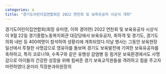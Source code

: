 ```yaml
---
categories: a
title: "경기도어린이집연합회은 2022 연찬회 및 보육유공자 시상식 개최"
---
```

경기도어린이집연합회(회장 유미영, 이하 경어련) 2022 연찬회 및 보육유공자 시상식이 9월 22일 경기종합노동복지회관 대강당에서 보육유공자, 축하객 및 경기도, 경기도의회 내빈 등 400여명이 참석하여 성황리에 개최되었다.이날 행사는 그동안 보육현장 일선에서 투철한 사명감으로 영유아를 돌보며 경기도 보육발전에 기여한 보육유공자를 축하하고, 특히 코로나19, 수족구와 같은 유행성 감염병 등 힘겨운 보육환경에서도 사명감으로 아이들의 건강한 성장을 위해 힘써준 경기 보육교직원들을 격려하고 힘을 주고자 마련하였다.윤미라 직장분과위원장의